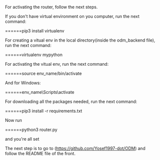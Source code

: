 For activating the router, follow the next steps.

If you don't have virtual environment on you computer,
run the next command:

======pip3 install virtualenv

For creating a vitual env in the local directory(inside the odm_backend file),
run the next command:

======virtualenv mypython

For activating the vitual env,
run the next command:

======source env_name/bin/activate

And for Windows:

======env_name\Scripts\activate

For downloading all the packages needed,
run the next command:

======pip3 install -r requirements.txt

Now run

======python3 router.py

and you're all set

The next step is to go to (https://github.com/Yosef1997-dot/ODM)
and follow the README file of the front.